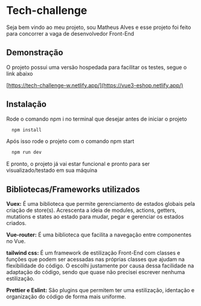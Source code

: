 # Tech-challenge 

Seja bem vindo ao meu projeto, sou Matheus Alves e esse projeto foi feito para concorrer a vaga de desenvolvedor Front-End


## Demonstração

O projeto possui uma versão hospedada para facilitar os testes, segue o link abaixo

[https://tech-challenge-w.netlify.app/](https://vue3-eshop.netlify.app/)


## Instalação

Rode o comando npm i no terminal que desejar antes de iniciar o projeto

```bash
  npm install
```

Após isso rode o projeto com o comando npm start

```bash
  npm run dev
```

E pronto, o projeto já vai estar funcional e pronto para ser visualizado/testado em sua máquina
    
## Bibliotecas/Frameworks utilizados

**Vuex:** É uma biblioteca que permite gerenciamento de estados globais pela criação de store(s). Acrescenta a ideia de modules, actions, getters, mutations e states ao estado para mudar, pegar e gerenciar os estados criados.

**Vue-router:** É uma biblioteca que facilita a navegação entre componentes no Vue.

**tailwind css:** É um framework de estilização Front-End com classes e funções que podem ser acessadas nas próprias classes que ajudam na flexibilidade do código. O escolhi justamente por causa dessa facilidade na adaptação do código, sendo que quase não precisei escrever nenhuma estilização.

**Prettier e Eslint:** São plugins que permitem ter uma estilização, identação e organização do código de forma mais uniforme.
